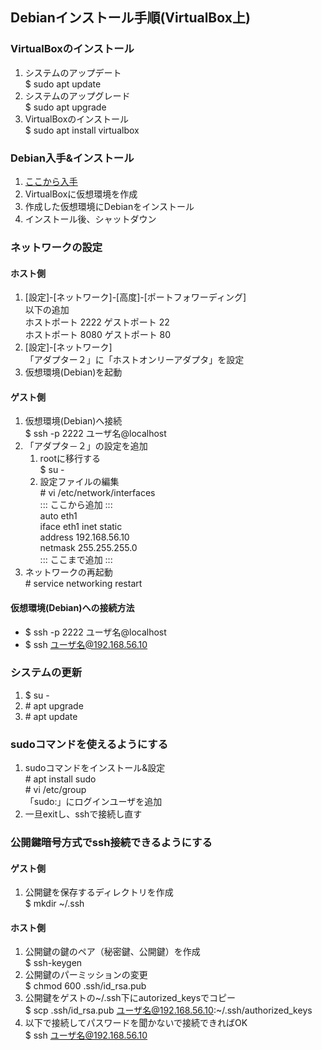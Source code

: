 ## Debianインストール手順(VirtualBox上)

### VirtualBoxのインストール
1. システムのアップデート  
$ sudo apt update
1. システムのアップグレード  
$ sudo apt upgrade
1. VirtualBoxのインストール  
$ sudo apt install virtualbox

### Debian入手&インストール
1. <a href="https://www.debian.org/" target="_blank">ここから入手</a>
1. VirtualBoxに仮想環境を作成
1. 作成した仮想環境にDebianをインストール
1. インストール後、シャットダウン

### ネットワークの設定
#### ホスト側
1. [設定]-[ネットワーク]-[高度]-[ポートフォワーディング]  
以下の追加  
ホストポート 2222 ゲストポート 22  
ホストポート 8080 ゲストポート 80  
1. [設定]-[ネットワーク]  
「アダプター２」に「ホストオンリーアダプタ」を設定
1. 仮想環境(Debian)を起動

#### ゲスト側
1. 仮想環境(Debian)へ接続  
$ ssh -p 2222 ユーザ名@localhost
1. 「アダプタ－２」の設定を追加
	1. rootに移行する  
	$ su -
	1. 設定ファイルの編集  
	\# vi /etc/network/interfaces  
	::: ここから追加 :::  
	auto eth1  
	iface eth1 inet static  
	address 192.168.56.10  
	netmask 255.255.255.0  
	::: ここまで追加 :::
1. ネットワークの再起動  
\# service networking restart
#### 仮想環境(Debian)への接続方法
- $ ssh -p 2222 ユーザ名@localhost
- $ ssh ユーザ名@192.168.56.10

### システムの更新
1. $ su -
1. \# apt upgrade
1. \# apt update

### sudoコマンドを使えるようにする
1. sudoコマンドをインストール&設定  
\# apt install sudo  
\# vi /etc/group  
「sudo:」にログインユーザを追加
1. 一旦exitし、sshで接続し直す

### 公開鍵暗号方式でssh接続できるようにする

#### ゲスト側
1. 公開鍵を保存するディレクトリを作成  
$ mkdir ~/.ssh

#### ホスト側
1. 公開鍵の鍵のペア（秘密鍵、公開鍵）を作成  
$ ssh-keygen
1. 公開鍵のパーミッションの変更  
$ chmod 600 .ssh/id_rsa.pub
1. 公開鍵をゲストの~/.ssh下にautorized_keysでコピー  
$ scp .ssh/id_rsa.pub ユーザ名@192.168.56.10:~/.ssh/authorized\_keys
1. 以下で接続してパスワードを聞かないで接続できればOK  
$ ssh ユーザ名@192.168.56.10